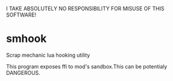 I TAKE ABSOLUTELY NO RESPONSIBILITY FOR MISUSE OF THIS SOFTWARE!
# smhook
Scrap mechanic lua hooking utility

This program exposes ffi to mod's sandbox.This can be potentialy DANGEROUS.
